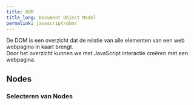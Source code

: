 ```yaml
---
title: DOM
title_long: Document Object Model
permalink: javascript/dom/
---
```


De DOM is een overzicht dat de relatie van alle elementen van een web webpagina in kaart brengt.  
Door het overzicht kunnen we met JavaScript interactie creëren met een webpagina.

Nodes
-----

### Selecteren van Nodes
